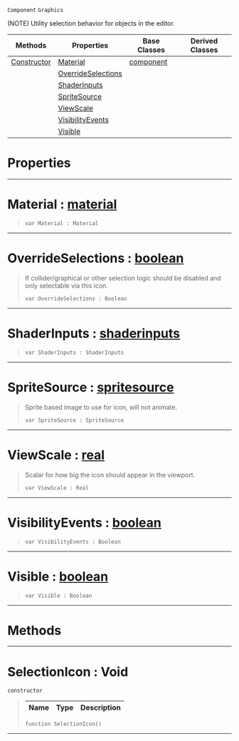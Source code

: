  `Component` `Graphics`



(NOTE) Utility selection behavior for objects in the editor.

|Methods|Properties|Base Classes|Derived Classes|
|---|---|---|---|
|[ Constructor](selectionicon.md#selectionicon-void)|[ Material](selectionicon.md#material-zilch-engine-doc)|[component](component.md)| |
| |[ OverrideSelections](selectionicon.md#overrideselections-zero)| | |
| |[ ShaderInputs](selectionicon.md#shaderinputs-zilch-engine)| | |
| |[ SpriteSource](selectionicon.md#spritesource-zilch-engine)| | |
| |[ ViewScale](selectionicon.md#viewscale-zilch-engine-do)| | |
| |[ VisibilityEvents](selectionicon.md#visibilityevents-zilch-en)| | |
| |[ Visible](selectionicon.md#visible-zilch-engine-docu)| | |


 #  Properties


---  
 #  Material : [material](material.md)

> 
> ``` lang=cpp, name=Nada
> var Material : Material


---  
 #  OverrideSelections : [boolean](../nada_base_types/boolean.md)

> If collider/graphical or other selection logic should be disabled and only selectable via this icon.
> ``` lang=cpp, name=Nada
> var OverrideSelections : Boolean


---  
 #  ShaderInputs : [shaderinputs](shaderinputs.md)

> 
> ``` lang=cpp, name=Nada
> var ShaderInputs : ShaderInputs


---  
 #  SpriteSource : [spritesource](spritesource.md)

> Sprite based image to use for icon, will not animate.
> ``` lang=cpp, name=Nada
> var SpriteSource : SpriteSource


---  
 #  ViewScale : [real](../nada_base_types/real.md)

> Scalar for how big the icon should appear in the viewport.
> ``` lang=cpp, name=Nada
> var ViewScale : Real


---  
 #  VisibilityEvents : [boolean](../nada_base_types/boolean.md)

> 
> ``` lang=cpp, name=Nada
> var VisibilityEvents : Boolean


---  
 #  Visible : [boolean](../nada_base_types/boolean.md)

> 
> ``` lang=cpp, name=Nada
> var Visible : Boolean


---  
 #  Methods


---  
 #  SelectionIcon : Void

 `constructor`

> 
> |Name|Type|Description|
> |---|---|---|
> ``` lang=cpp, name=Nada
> function SelectionIcon()
> ``` 


---  
 

 